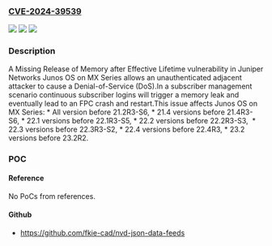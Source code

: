 ### [CVE-2024-39539](https://cve.mitre.org/cgi-bin/cvename.cgi?name=CVE-2024-39539)
![](https://img.shields.io/static/v1?label=Product&message=Junos%20OS&color=blue)
![](https://img.shields.io/static/v1?label=Version&message=0%3C%2021.2R3-S6%20&color=brighgreen)
![](https://img.shields.io/static/v1?label=Vulnerability&message=CWE-401%20Missing%20Release%20of%20Memory%20after%20Effective%20Lifetime&color=brighgreen)

### Description

A Missing Release of Memory after Effective Lifetime vulnerability in Juniper Networks Junos OS on MX Series allows an unauthenticated adjacent attacker to cause a Denial-of-Service (DoS).In a subscriber management scenario continuous subscriber logins will trigger a memory leak and eventually lead to an FPC crash and restart.This issue affects Junos OS on MX Series:  *  All version before 21.2R3-S6,  *  21.4 versions before 21.4R3-S6,  *  22.1 versions before 22.1R3-S5,  *  22.2 versions before 22.2R3-S3,   *  22.3 versions before 22.3R3-S2,  *  22.4 versions before 22.4R3,  *  23.2 versions before 23.2R2.

### POC

#### Reference
No PoCs from references.

#### Github
- https://github.com/fkie-cad/nvd-json-data-feeds

